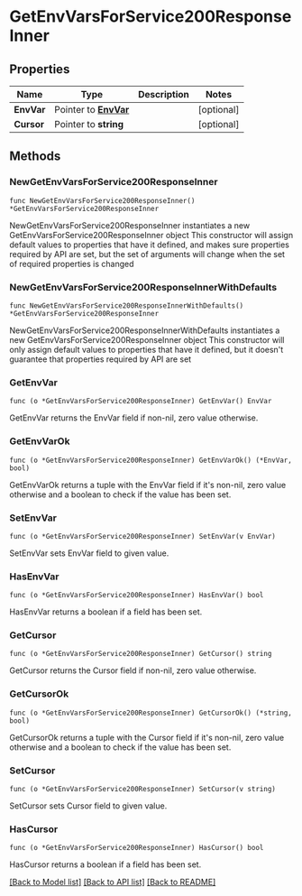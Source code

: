 # GetEnvVarsForService200ResponseInner

## Properties

Name | Type | Description | Notes
------------ | ------------- | ------------- | -------------
**EnvVar** | Pointer to [**EnvVar**](EnvVar.md) |  | [optional] 
**Cursor** | Pointer to **string** |  | [optional] 

## Methods

### NewGetEnvVarsForService200ResponseInner

`func NewGetEnvVarsForService200ResponseInner() *GetEnvVarsForService200ResponseInner`

NewGetEnvVarsForService200ResponseInner instantiates a new GetEnvVarsForService200ResponseInner object
This constructor will assign default values to properties that have it defined,
and makes sure properties required by API are set, but the set of arguments
will change when the set of required properties is changed

### NewGetEnvVarsForService200ResponseInnerWithDefaults

`func NewGetEnvVarsForService200ResponseInnerWithDefaults() *GetEnvVarsForService200ResponseInner`

NewGetEnvVarsForService200ResponseInnerWithDefaults instantiates a new GetEnvVarsForService200ResponseInner object
This constructor will only assign default values to properties that have it defined,
but it doesn't guarantee that properties required by API are set

### GetEnvVar

`func (o *GetEnvVarsForService200ResponseInner) GetEnvVar() EnvVar`

GetEnvVar returns the EnvVar field if non-nil, zero value otherwise.

### GetEnvVarOk

`func (o *GetEnvVarsForService200ResponseInner) GetEnvVarOk() (*EnvVar, bool)`

GetEnvVarOk returns a tuple with the EnvVar field if it's non-nil, zero value otherwise
and a boolean to check if the value has been set.

### SetEnvVar

`func (o *GetEnvVarsForService200ResponseInner) SetEnvVar(v EnvVar)`

SetEnvVar sets EnvVar field to given value.

### HasEnvVar

`func (o *GetEnvVarsForService200ResponseInner) HasEnvVar() bool`

HasEnvVar returns a boolean if a field has been set.

### GetCursor

`func (o *GetEnvVarsForService200ResponseInner) GetCursor() string`

GetCursor returns the Cursor field if non-nil, zero value otherwise.

### GetCursorOk

`func (o *GetEnvVarsForService200ResponseInner) GetCursorOk() (*string, bool)`

GetCursorOk returns a tuple with the Cursor field if it's non-nil, zero value otherwise
and a boolean to check if the value has been set.

### SetCursor

`func (o *GetEnvVarsForService200ResponseInner) SetCursor(v string)`

SetCursor sets Cursor field to given value.

### HasCursor

`func (o *GetEnvVarsForService200ResponseInner) HasCursor() bool`

HasCursor returns a boolean if a field has been set.


[[Back to Model list]](../README.md#documentation-for-models) [[Back to API list]](../README.md#documentation-for-api-endpoints) [[Back to README]](../README.md)


